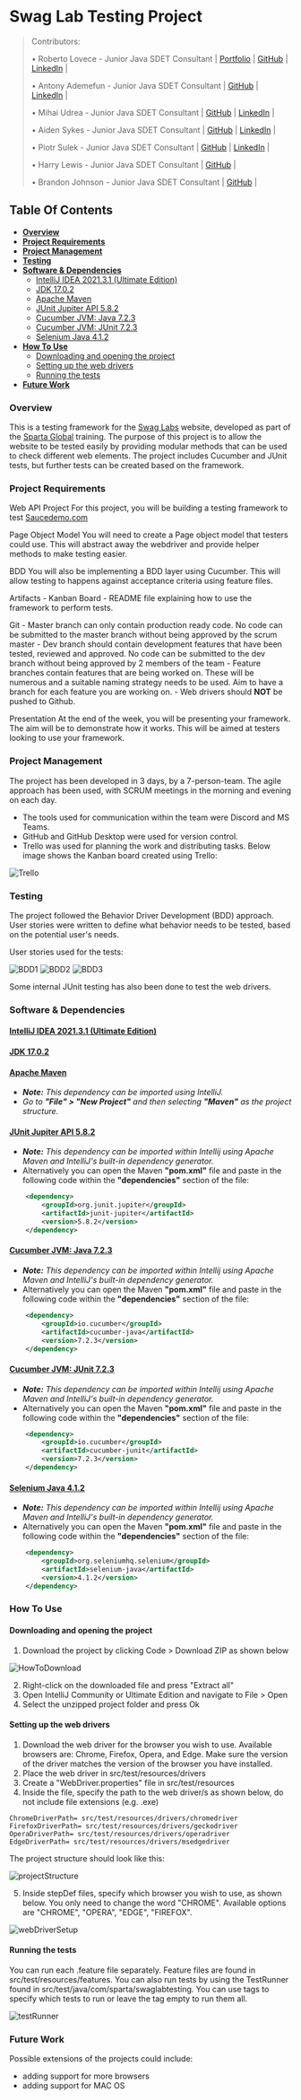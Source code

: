 # Swag Lab Testing Project

> Contributors:
>
> • Roberto Lovece - Junior Java SDET Consultant | [Portfolio](https://robertolovece.github.io/Portfolio-Website/) | [GitHub](https://github.com/RobertoLovece) | [LinkedIn](https://www.linkedin.com/in/roberto-lovece-20abb121a/) |
>
> • Antony Ademefun - Junior Java SDET Consultant | [GitHub](https://github.com/antonya3) | [LinkedIn](https://www.linkedin.com/in/antony-ademefun/) |
>
> • Mihai Udrea - Junior Java SDET Consultant | [GitHub](https://github.com/udreamihai) | [LinkedIn](https://www.linkedin.com/in/mihai-udrea-307885b7/) |
>
> • Aiden Sykes - Junior Java SDET Consultant | [GitHub](https://github.com/AidenSykes1999) | [LinkedIn](https://www.linkedin.com/in/aiden-sykes/) |
>
> • Piotr Sulek - Junior Java SDET Consultant | [GitHub](https://github.com/piotr02) | [LinkedIn](https://www.linkedin.com/in/piotr-sulek/) |
>
> • Harry Lewis - Junior Java SDET Consultant | [GitHub](https://github.com/harrylewis955) |
> 
> • Brandon Johnson - Junior Java SDET Consultant | [GitHub](https://github.com/brandonj987) |
>
>

## **Table Of Contents**
* [**Overview**](#overview)
* [**Project Requirements**](#project-requirements)
* [**Project Management**](#project-management)
* [**Testing**](#testing)
* [**Software & Dependencies**](#software--dependencies)
  * [IntelliJ IDEA 2021.3.1 (Ultimate Edition)](#intellij-idea-202131-ultimate-editionhttpswwwjetbrainscomideadownloadsectionwindows)
  * [JDK 17.0.2](#jdk-1702httpsjdkjavanet17)
  * [Apache Maven](#apache-mavenhttpsmavenapacheorg)
  * [JUnit Jupiter API 5.8.2](#junit-jupiter-api-582httpsmvnrepositorycomartifactorgjunitjupiterjunit-jupiter-api582)
  * [Cucumber JVM: Java 7.2.3](#cucumber-jvm-java-723httpsmvnrepositorycomartifactiocucumbercucumber-java723)
  * [Cucumber JVM: JUnit 7.2.3](#cucumber-jvm-junit-723httpsmvnrepositorycomartifactiocucumbercucumber-java723)
  * [Selenium Java 4.1.2](#selenium-java-412httpsmvnrepositorycomartifactorgseleniumhqseleniumselenium-java412)
* [**How To Use**](#how-to-use)
  * [Downloading and opening the project](#downloading-and-opening-the-project)
  * [Setting up the web drivers](#setting-up-the-web-drivers)
  * [Running the tests](#running-the-tests)
* [**Future Work**](#future-work)

### Overview
This is a testing framework for the [Swag Labs](https://www.saucedemo.com/)
website, developed as part of the [Sparta Global](https://www.spartaglobal.com/) 
training. The purpose of this project is to allow the website to be
tested easily by providing modular methods that can be used to check
different web elements. The project includes Cucumber and JUnit tests,
but further tests can be created based on the framework.

### Project Requirements
Web API Project For this project, you will be building a testing framework to test [Saucedemo.com](https://www.saucedemo.com/)

Page Object Model You will need to create a Page object model that testers could use. This will abstract away the webdriver and provide helper methods to make testing easier.

BDD You will also be implementing a BDD layer using Cucumber. This will allow testing to happens against acceptance criteria using feature files.

Artifacts  - Kanban Board - README file explaining how to use the framework to perform tests.

Git - Master branch can only contain production ready code. No code can be submitted to the master branch without being approved by the scrum master - Dev branch should contain development features that have been tested, reviewed and approved. No code can be submitted to the dev branch without being approved by 2 members of the team - Feature branches contain features that are being worked on. These will be numerous and a suitable naming strategy needs to be used. Aim to have a branch for each feature you are working on. - Web drivers should **NOT** be pushed to Github.

Presentation At the end of the week, you will be presenting your framework. The aim will be to demonstrate how it works. This will be aimed at testers looking to use your framework.

### Project Management
The project has been developed in 3 days, by a 7-person-team. The agile approach
has been used, with SCRUM meetings in the morning and evening on each day.

* The tools used for communication within the team were Discord and MS Teams.
* GitHub and GitHub Desktop were used for version control.
* Trello was used for planning the work and distributing tasks.
Below image shows the Kanban board created using Trello:

![Trello](images/trello.png)

### Testing
The project followed the Behavior Driver Development (BDD) approach.
User stories were written to define what behavior needs to be tested, based
on the potential user's needs.

User stories used for the tests:

![BDD1](images/bdd1.png)
![BDD2](images/bdd2.png)
![BDD3](images/bdd3.png)

Some internal JUnit testing has also been done to test the web drivers.

### Software & Dependencies
#### [IntelliJ IDEA 2021.3.1 (Ultimate Edition)](https://www.jetbrains.com/idea/download/#section=windows)
#### [JDK 17.0.2](https://jdk.java.net/17/)
#### [Apache Maven](https://maven.apache.org/)
  * _**Note:** This dependency can be imported using IntelliJ._
  * _Go to **"File" > "New Project"** and then selecting **"Maven"** as the project structure._
#### [JUnit Jupiter API 5.8.2](https://mvnrepository.com/artifact/org.junit.jupiter/junit-jupiter-api/5.8.2)
  * _**Note:** This dependency can be imported within Intellij using Apache Maven and IntelliJ's built-in dependency generator._
  * Alternatively you can open the Maven **"pom.xml"** file and paste in the following code within the **"dependencies"** section of the file:
```xml
    <dependency>
        <groupId>org.junit.jupiter</groupId>
        <artifactId>junit-jupiter</artifactId>
        <version>5.8.2</version>
    </dependency>
```
#### [Cucumber JVM: Java 7.2.3](https://mvnrepository.com/artifact/io.cucumber/cucumber-java/7.2.3)
  * _**Note:** This dependency can be imported within Intellij using Apache Maven and IntelliJ's built-in dependency generator._
  * Alternatively you can open the Maven **"pom.xml"** file and paste in the following code within the **"dependencies"** section of the file:
```xml
    <dependency>
        <groupId>io.cucumber</groupId>
        <artifactId>cucumber-java</artifactId>
        <version>7.2.3</version>
    </dependency> 
```
#### [Cucumber JVM: JUnit 7.2.3](https://mvnrepository.com/artifact/io.cucumber/cucumber-java/7.2.3)
  * _**Note:** This dependency can be imported within Intellij using Apache Maven and IntelliJ's built-in dependency generator._
  * Alternatively you can open the Maven **"pom.xml"** file and paste in the following code within the **"dependencies"** section of the file:
```xml
    <dependency>
        <groupId>io.cucumber</groupId>
        <artifactId>cucumber-junit</artifactId>
        <version>7.2.3</version>
    </dependency>
```
#### [Selenium Java 4.1.2](https://mvnrepository.com/artifact/org.seleniumhq.selenium/selenium-java/4.1.2)
  * _**Note:** This dependency can be imported within Intellij using Apache Maven and IntelliJ's built-in dependency generator._
  * Alternatively you can open the Maven **"pom.xml"** file and paste in the following code within the **"dependencies"** section of the file:
```xml
    <dependency>
        <groupId>org.seleniumhq.selenium</groupId>
        <artifactId>selenium-java</artifactId>
        <version>4.1.2</version>
    </dependency>
```

### How To Use

#### Downloading and opening the project
1. Download the project by clicking Code > Download ZIP as shown below

![HowToDownload](images/howToDownload.png)

2. Right-click on the downloaded file and press "Extract all"
3. Open IntelliJ Community or Ultimate Edition and navigate to File > Open
4. Select the unzipped project folder and press Ok

#### Setting up the web drivers
1. Download the web driver for the browser you wish to use.
Available browsers are: Chrome, Firefox, Opera, and Edge.
Make sure the version of the driver matches the version
of the browser you have installed.
2. Place the web driver in src/test/resources/drivers
3. Create a "WebDriver.properties" file in src/test/resources
4. Inside the file, specify the path to the web driver/s as shown below, do not include file extensions (e.g. .exe)
```properties
ChromeDriverPath= src/test/resources/drivers/chromedriver
FirefoxDriverPath= src/test/resources/drivers/geckodriver
OperaDriverPath= src/test/resources/drivers/operadriver
EdgeDriverPath= src/test/resources/drivers/msedgedriver
```
The project structure should look like this:

![projectStructure](images/projectStructure.png)

5. Inside stepDef files, specify which browser you wish to use, as shown below.
You only need to change the word "CHROME". Available options are
"CHROME", "OPERA", "EDGE", "FIREFOX".

![webDriverSetup](images/webDriverSetup.png)

#### Running the tests
You can run each .feature file separately. Feature files
are found in src/test/resources/features.
You can also run tests by using the TestRunner found in
src/test/java/com/sparta/swaglabtesting.
You can use tags to specify which tests to run or leave the tag
empty to run them all.

![testRunner](images/testRunner.png)

### Future Work
Possible extensions of the projects could include:
- adding support for more browsers
- adding support for MAC OS
